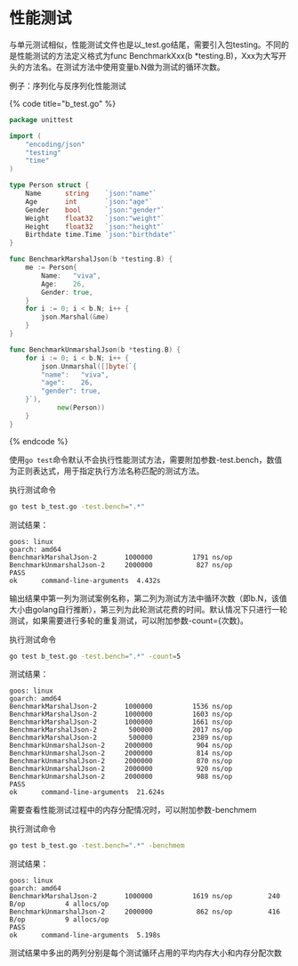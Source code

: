 # 性能测试

与单元测试相似，性能测试文件也是以\_test.go结尾，需要引入包testing。不同的是性能测试的方法定义格式为func BenchmarkXxx\(b \*testing.B\)，Xxx为大写开头的方法名。在测试方法中使用变量b.N做为测试的循环次数。

例子：序列化与反序列化性能测试

{% code title="b\_test.go" %}
```go
package unittest

import (
	"encoding/json"
	"testing"
	"time"
)

type Person struct {
	Name      string    `json:"name"`
	Age       int       `json:"age"`
	Gender    bool      `json:"gender"`
	Weight    float32   `json:"weight"`
	Height    float32   `json:"height"`
	Birthdate time.Time `json:"birthdate"`
}

func BenchmarkMarshalJson(b *testing.B) {
	me := Person{
		Name:   "viva",
		Age:    26,
		Gender: true,
	}
	for i := 0; i < b.N; i++ {
		json.Marshal(&me)
	}
}

func BenchmarkUnmarshalJson(b *testing.B) {
	for i := 0; i < b.N; i++ {
		json.Unmarshal([]byte(`{
		"name":   "viva",
		"age":    26,
		"gender": true,
	}`),
			new(Person))
	}
}
```
{% endcode %}

使用`go test`命令默认不会执行性能测试方法，需要附加参数-test.bench，数值为正则表达式，用于指定执行方法名称匹配的测试方法。

执行测试命令

```bash
go test b_test.go -test.bench=".*"
```

测试结果：

```text
goos: linux
goarch: amd64
BenchmarkMarshalJson-2     	 1000000	      1791 ns/op
BenchmarkUnmarshalJson-2   	 2000000	       827 ns/op
PASS
ok  	command-line-arguments	4.432s
```

输出结果中第一列为测试案例名称，第二列为测试方法中循环次数（即b.N，该值大小由golang自行推断），第三列为此轮测试花费的时间。默认情况下只进行一轮测试，如果需要进行多轮的重复测试，可以附加参数-count={次数}。

执行测试命令

```bash
go test b_test.go -test.bench=".*" -count=5
```

测试结果：

```text
goos: linux
goarch: amd64
BenchmarkMarshalJson-2     	 1000000	      1536 ns/op
BenchmarkMarshalJson-2     	 1000000	      1603 ns/op
BenchmarkMarshalJson-2     	 1000000	      1661 ns/op
BenchmarkMarshalJson-2     	  500000	      2017 ns/op
BenchmarkMarshalJson-2     	  500000	      2389 ns/op
BenchmarkUnmarshalJson-2   	 2000000	       904 ns/op
BenchmarkUnmarshalJson-2   	 2000000	       814 ns/op
BenchmarkUnmarshalJson-2   	 2000000	       870 ns/op
BenchmarkUnmarshalJson-2   	 2000000	       920 ns/op
BenchmarkUnmarshalJson-2   	 2000000	       988 ns/op
PASS
ok  	command-line-arguments	21.624s
```

需要查看性能测试过程中的内存分配情况时，可以附加参数-benchmem

执行测试命令

```bash
go test b_test.go -test.bench=".*" -benchmem
```

测试结果：

```text
goos: linux
goarch: amd64
BenchmarkMarshalJson-2     	 1000000	      1619 ns/op	     240 B/op	       4 allocs/op
BenchmarkUnmarshalJson-2   	 2000000	       862 ns/op	     416 B/op	       9 allocs/op
PASS
ok  	command-line-arguments	5.198s
```

测试结果中多出的两列分别是每个测试循环占用的平均内存大小和内存分配次数



